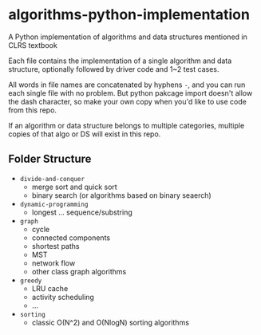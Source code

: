 # algorithms-python-implementation
A Python implementation of algorithms and data structures mentioned in CLRS textbook

Each file contains the implementation of a single algorithm and data structure,
optionally followed by driver code and 1~2 test cases.

All words in file names are concatenated by hyphens `-`, and you can run each single
file with no problem. But python pakcage import doesn't allow the dash character,
so make your own copy when you'd like to use code from this repo.

If an algorithm or data structure belongs to multiple categories, multiple copies
of that algo or DS will exist in this repo.

## Folder Structure
- `divide-and-conquer`
    - merge sort and quick sort
    - binary search (or algorithms based on binary seaerch)
- `dynamic-programming`
    - longest ... sequence/substring
- `graph`
    - cycle
    - connected components
    - shortest paths
    - MST
    - network flow
    - other class graph algorithms
- `greedy`
    - LRU cache
    - activity scheduling
    - ...
- `sorting`
    - classic O(N^2) and O(NlogN) sorting algorithms